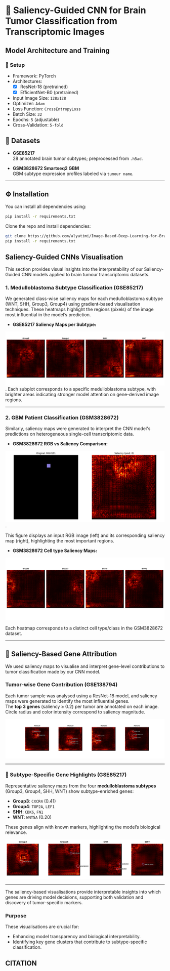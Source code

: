 # 🧠 Saliency-Guided CNN for Brain Tumor Classification from Transcriptomic Images

##  Model Architecture and Training

### 🔧 Setup
- Framework: PyTorch
- Architectures:
  - [x] ResNet-18 (pretrained)
  - [x] EfficientNet-B0 (pretrained)
- Input Image Size: `128x128`
- Optimizer: `Adam`
- Loss Function: `CrossEntropyLoss`
- Batch Size: `32`
- Epochs: `5` (adjustable)
- Cross-Validation: `5-fold`


## 🧬 Datasets

- **GSE85217**  
  28 annotated brain tumor subtypes; preprocessed from `.h5ad`.

- **GSM3828672 Smartseq2 GBM**  
  GBM subtype expression profiles labeled via `tumour name`.

---

## ⚙️ Installation

You can install all dependencies using:
```bash
pip install -r requirements.txt
```

Clone the repo and install dependencies:

```bash
git clone https://github.com/alyatimi/Image-Based-Deep-Learning-for-Brain-Tumour-Transcriptomics.git
pip install -r requirements.txt
```
## Saliency-Guided CNNs Visualisation

This section provides visual insights into the interpretability of our Saliency-Guided CNN models applied to brain tumour transcriptomic datasets.

### 1. Medulloblastoma Subtype Classification (GSE85217)

We generated class-wise saliency maps for each medulloblastoma subtype (WNT, SHH, Group3, Group4) using gradient-based visualisation techniques. These heatmaps highlight the regions (pixels) of the image most influential in the model’s prediction.

- **GSE85217 Saliency Maps per Subtype:**

![GSE85217 Saliency Maps](Figure/Figure_generate_saliencyGSE85217.png).
Each subplot corresponds to a specific medulloblastoma subtype, with brighter areas indicating stronger model attention on gene-derived image regions.

---

### 2. GBM Patient Classification (GSM3828672)

Similarly, saliency maps were generated to interpret the CNN model's predictions on heterogeneous single-cell transcriptomic data.

- **GSM3828672 RGB vs Saliency Comparison:**

![RGB vs Saliency - GSM3828672](Figure/RGBimag_pixelvsSaliency_GSM3828672.png).

This figure displays an input RGB image (left) and its corresponding saliency map (right), highlighting the most important regions.

- **GSM3828672 Cell type Saliency Maps:**

![Saliency GSM3828672](Figure/Figure_Saliency_GSM3828672.png)

Each heatmap corresponds to a distinct cell type/class in the GSM3828672 dataset.

---
## 🔬 Saliency-Based Gene Attribution

We used saliency maps to visualise and interpret gene-level contributions to tumor classification made by our CNN model.

###  Tumor-wise Gene Contribution (GSE138794)

Each tumor sample was analysed using a ResNet-18 model, and saliency maps were generated to identify the most influential genes.  
The **top 3 genes** (saliency ≥ 0.2) per tumor are annotated on each image.  
Circle radius and color intensity correspond to saliency magnitude.

![Tumor-wise Gene Contributions](Figure/Figure_6.png)

---

### 🧬 Subtype-Specific Gene Highlights (GSE85217)

Representative saliency maps from the four **medulloblastoma subtypes** (Group3, Group4, SHH, WNT) show subtype-enriched genes:

- **Group3**: `CXCR4` (0.41)  
- **Group4**: `TOP2A`, `LEF1`  
- **SHH**: `CDK6`, `FN1`  
- **WNT**: `WNT5A` (0.20)

These genes align with known markers, highlighting the model’s biological relevance.

![Subtype-Specific Gene Saliency](Figure/Saliencymaps_high-impactgenes_tumor_subtypes_GSE85217.png)

---

The saliency-based visualisations provide interpretable insights into which genes are driving model decisions, supporting both validation and discovery of tumor-specific markers.

### Purpose

These visualisations are crucial for:
- Enhancing model transparency and biological interpretability.
- Identifying key gene clusters that contribute to subtype-specific classification.


## CITATION 
